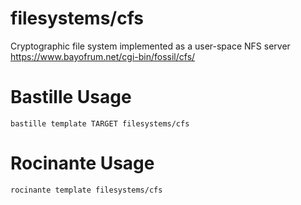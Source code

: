 # filesystems/cfs
Cryptographic file system implemented as a user-space NFS server
https://www.bayofrum.net/cgi-bin/fossil/cfs/

# Bastille Usage
```shell
bastille template TARGET filesystems/cfs
```

# Rocinante Usage
```shell
rocinante template filesystems/cfs
```
